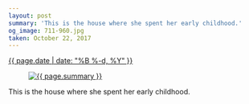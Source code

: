 ```yaml
---
layout: post
summary: 'This is the house where she spent her early childhood.'
og_image: 711-960.jpg
taken: October 22, 2017
---
```


<div class="post">
 <time>
  <a href="/711">
   {{ page.date | date: "%B %-d, %Y" }}
  </a>
 </time>
 <a href="/711">
  <figure data-taken="10/22/2017">
   <img alt="{{ page.summary }}" sizes="(min-width: 700px) 50vw, calc(100vw - 2rem)" src="{{ site.assets_url }}/711-480.jpg" srcset="{{ site.assets_url }}/711-240.jpg 240w, {{ site.assets_url }}/711-480.jpg 480w, {{ site.assets_url }}/711-720.jpg 720w, {{ site.assets_url }}/711-960.jpg 960w"/>
  </figure>
 </a>
 <span>
  This is the house where she spent her early childhood.
 </span>
</div>
